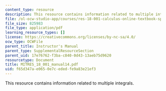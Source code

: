 ```yaml
---
content_type: resource
description: This resource contains information related to multiple integrals.
file: /ol-ocw-studio-app/courses/res-18-001-calculus-online-textbook-spring-2005/f65d347ae0650e7cededfe9a83e21ef3_MITRES_18_001_manual14.pdf
file_size: 825983
file_type: application/pdf
learning_resource_types: []
license: https://creativecommons.org/licenses/by-nc-sa/4.0/
ocw_type: OCWFile
parent_title: Instructor's Manual
parent_type: SupplementalResourceSection
parent_uid: 17e76762-f3ba-c840-0d43-13aeb75d9620
resourcetype: Document
title: MITRES_18_001_manual14.pdf
uid: f65d347a-e065-0e7c-eded-fe9a83e21ef3
---
```

This resource contains information related to multiple integrals.